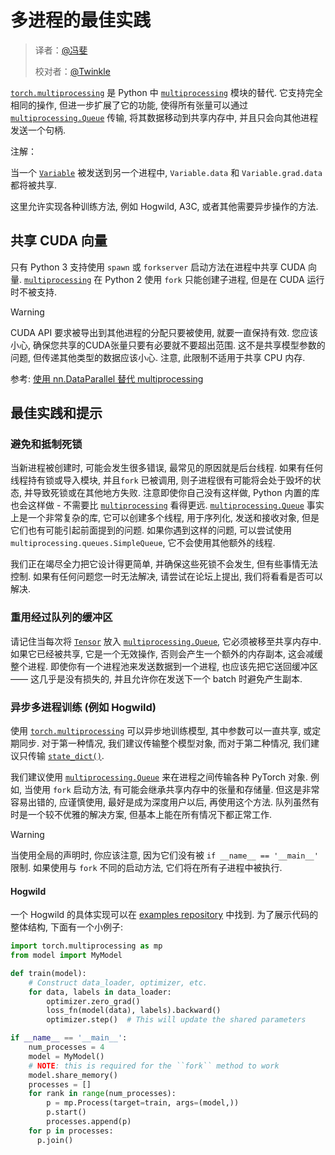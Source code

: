 # 多进程的最佳实践

> 译者：[@冯斐](https://github.com/ata123)
> 
> 校对者：[@Twinkle](https://github.com/kemingzeng)

[`torch.multiprocessing`](../multiprocessing.html#module-torch.multiprocessing "torch.multiprocessing") 是 Python 中 [`multiprocessing`](https://docs.python.org/3/library/multiprocessing.html#module-multiprocessing) 模块的替代. 它支持完全相同的操作, 但进一步扩展了它的功能, 使得所有张量可以通过 [`multiprocessing.Queue`](https://docs.python.org/3/library/multiprocessing.html#multiprocessing.Queue) 传输, 将其数据移动到共享内存中, 并且只会向其他进程发送一个句柄.

注解：

当一个 [`Variable`](../autograd.html#torch.autograd.Variable "torch.autograd.Variable") 被发送到另一个进程中, `Variable.data` 和 `Variable.grad.data` 都将被共享.

这里允许实现各种训练方法, 例如 Hogwild, A3C, 或者其他需要异步操作的方法.

## 共享 CUDA 向量

只有 Python 3 支持使用 `spawn` 或 `forkserver` 启动方法在进程中共享 CUDA 向量. [`multiprocessing`](https://docs.python.org/3/library/multiprocessing.html#module-multiprocessing) 在 Python 2 使用 `fork` 只能创建子进程, 但是在 CUDA 运行时不被支持.

Warning

CUDA API 要求被导出到其他进程的分配只要被使用, 就要一直保持有效. 您应该小心, 确保您共享的CUDA张量只要有必要就不要超出范围. 这不是共享模型参数的问题, 但传递其他类型的数据应该小心. 注意, 此限制不适用于共享 CPU 内存.

参考: [使用 nn.DataParallel 替代 multiprocessing](cuda.html#cuda-nn-dataparallel-instead)

## 最佳实践和提示

### 避免和抵制死锁

当新进程被创建时, 可能会发生很多错误, 最常见的原因就是后台线程. 如果有任何线程持有锁或导入模块, 并且``fork`` 已被调用, 则子进程很有可能将会处于毁坏的状态, 并导致死锁或在其他地方失败. 注意即使你自己没有这样做, Python 内置的库也会这样做 - 不需要比 [`multiprocessing`](https://docs.python.org/3/library/multiprocessing.html#module-multiprocessing) 看得更远. [`multiprocessing.Queue`](https://docs.python.org/3/library/multiprocessing.html#multiprocessing.Queue) 事实上是一个非常复杂的库, 它可以创建多个线程, 用于序列化, 发送和接收对象, 但是它们也有可能引起前面提到的问题. 如果你遇到这样的问题, 可以尝试使用 `multiprocessing.queues.SimpleQueue`, 它不会使用其他额外的线程.

我们正在竭尽全力把它设计得更简单, 并确保这些死锁不会发生, 但有些事情无法控制. 如果有任何问题您一时无法解决, 请尝试在论坛上提出, 我们将看看是否可以解决.

### 重用经过队列的缓冲区

请记住当每次将 [`Tensor`](../tensors.html#torch.Tensor "torch.Tensor") 放入 [`multiprocessing.Queue`](https://docs.python.org/3/library/multiprocessing.html#multiprocessing.Queue), 它必须被移至共享内存中. 如果它已经被共享, 它是一个无效操作, 否则会产生一个额外的内存副本, 这会减缓整个进程. 即使你有一个进程池来发送数据到一个进程, 也应该先把它送回缓冲区 —— 这几乎是没有损失的, 并且允许你在发送下一个 batch 时避免产生副本.

### 异步多进程训练 (例如 Hogwild)

使用 [`torch.multiprocessing`](../multiprocessing.html#module-torch.multiprocessing "torch.multiprocessing") 可以异步地训练模型, 其中参数可以一直共享, 或定期同步. 对于第一种情况, 我们建议传输整个模型对象, 而对于第二种情况, 我们建议只传输 [`state_dict()`](../nn.html#torch.nn.Module.state_dict "torch.nn.Module.state_dict").

我们建议使用 [`multiprocessing.Queue`](https://docs.python.org/3/library/multiprocessing.html#multiprocessing.Queue) 来在进程之间传输各种 PyTorch 对象. 例如, 当使用 `fork` 启动方法, 有可能会继承共享内存中的张量和存储量. 但这是非常容易出错的, 应谨慎使用, 最好是成为深度用户以后, 再使用这个方法. 队列虽然有时是一个较不优雅的解决方案, 但基本上能在所有情况下都正常工作.

Warning

当使用全局的声明时, 你应该注意, 因为它们没有被 `if __name__ == '__main__'` 限制. 如果使用与 `fork` 不同的启动方法, 它们将在所有子进程中被执行.

#### Hogwild

一个 Hogwild 的具体实现可以在 [examples repository](https://github.com/pytorch/examples/tree/master/mnist_hogwild) 中找到. 为了展示代码的整体结构, 下面有一个小例子:

```py
import torch.multiprocessing as mp
from model import MyModel

def train(model):
    # Construct data_loader, optimizer, etc.
    for data, labels in data_loader:
        optimizer.zero_grad()
        loss_fn(model(data), labels).backward()
        optimizer.step()  # This will update the shared parameters

if __name__ == '__main__':
    num_processes = 4
    model = MyModel()
    # NOTE: this is required for the ``fork`` method to work
    model.share_memory()
    processes = []
    for rank in range(num_processes):
        p = mp.Process(target=train, args=(model,))
        p.start()
        processes.append(p)
    for p in processes:
      p.join()

```